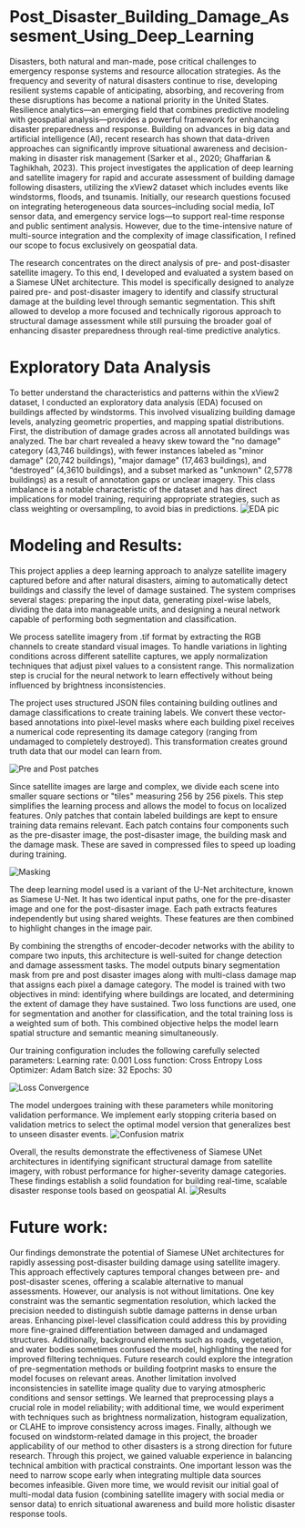 # Post_Disaster_Building_Damage_Assesment_Using_Deep_Learning
Disasters, both natural and man-made, pose critical challenges to emergency response systems and resource allocation strategies. As the frequency and severity of natural disasters continue to rise, developing resilient systems capable of anticipating, absorbing, and recovering from these disruptions has become a national priority in the United States. Resilience analytics—an emerging field that combines predictive modeling with geospatial analysis—provides a powerful framework for enhancing disaster preparedness and response. Building on advances in big data and artificial intelligence (AI), recent research has shown that data-driven approaches can significantly improve situational awareness and decision-making in disaster risk management (Sarker et al., 2020; Ghaffarian & Taghikhah, 2023). This project investigates the application of deep learning and satellite imagery for rapid and accurate assessment of building damage following disasters, utilizing the xView2 dataset which includes events like windstorms, floods, and tsunamis. Initially, our research questions focused on integrating heterogeneous data sources–including social media, IoT sensor data, and emergency service logs—to support real-time response and public sentiment analysis. However, due to the time-intensive nature of multi-source integration and the complexity of image classification, I refined our scope to focus exclusively on geospatial data.

The research concentrates on the direct analysis of pre- and post-disaster satellite imagery. To this end, I developed and evaluated a system based on a Siamese UNet architecture. This model is specifically designed to analyze paired pre- and post-disaster imagery to identify and classify structural damage at the building level through semantic segmentation. This shift allowed to develop a more focused and technically rigorous approach to structural damage assessment while still pursuing the broader goal of enhancing disaster preparedness through real-time predictive analytics.

# Exploratory Data Analysis
To better understand the characteristics and patterns within the xView2 dataset, I conducted an exploratory data analysis (EDA) focused on buildings affected by windstorms. This involved visualizing building damage levels, analyzing geometric properties, and mapping spatial distributions. First, the distribution of damage grades across all annotated buildings was analyzed. The bar chart revealed a heavy skew toward the "no damage" category (43,746 buildings), with fewer instances labeled as "minor damage" (20,742 buildings), "major damage" (17,463 buildings), and “destroyed” (4,3610 buildings), and a subset marked as "unknown" (2,5778 buildings) as a result of annotation gaps or unclear imagery. This class imbalance is a notable characteristic of the dataset and has direct implications for model training, requiring appropriate strategies, such as class weighting or oversampling, to avoid bias in predictions. 
![EDA pic](https://github.com/user-attachments/assets/6bc146f0-a0d6-4dd1-af35-c92ac98348a1)

# Modeling and Results:
This project applies a deep learning approach to analyze satellite imagery captured before and after natural disasters, aiming to automatically detect buildings and classify the level of damage sustained. The system comprises several stages: preparing the input data, generating pixel-wise labels, dividing the data into manageable units, and designing a neural network capable of performing both segmentation and classification.

We process satellite imagery from .tif format by extracting the RGB channels to create standard visual images. To handle variations in lighting conditions across different satellite captures, we apply normalization techniques that adjust pixel values to a consistent range. This normalization step is crucial for the neural network to learn effectively without being influenced by brightness inconsistencies.

The project uses structured JSON files containing building outlines and damage classifications to create training labels. We convert these vector-based annotations into pixel-level masks where each building pixel receives a numerical code representing its damage category (ranging from undamaged to completely destroyed). This transformation creates ground truth data that our model can learn from.

![Pre and Post patches](https://github.com/user-attachments/assets/8b9bd13f-b31a-4c9e-9baa-5d0719fadf46)

Since satellite images are large and complex, we divide each scene into smaller square sections or "tiles" measuring 256 by 256 pixels. This step simplifies the learning process and allows the model to focus on localized features. Only patches that contain labeled buildings are kept to ensure training data remains relevant. Each patch contains four components such as the pre-disaster image, the post-disaster image, the building mask and the damage mask. These are saved in compressed files to speed up loading during training.

![Masking](https://github.com/user-attachments/assets/64bf2f04-2f09-40b0-bb24-af3f440dfedc)

The deep learning model used is a variant of the U-Net architecture, known as Siamese U-Net. It has two identical input paths, one for the pre-disaster image and one for the post-disaster image. Each path extracts features independently but using shared weights. These features are then combined to highlight changes in the image pair.

By combining the strengths of encoder-decoder networks with the ability to compare two inputs, this architecture is well-suited for change detection and damage assessment tasks. The model outputs binary segmentation mask from pre and post disaster images along with multi-class damage map that assigns each pixel a damage category.
The model is trained with two objectives in mind: identifying where buildings are located, and determining the extent of damage they have sustained. Two loss functions are used, one for segmentation and another for classification, and the total training loss is a weighted sum of both. This combined objective helps the model learn spatial structure and semantic meaning simultaneously.

Our training configuration includes the following carefully selected parameters:
Learning rate: 0.001 
Loss function: Cross Entropy Loss 
Optimizer: Adam 
Batch size: 32 
Epochs: 30

![Loss Convergence](https://github.com/user-attachments/assets/d2366a22-02b9-4d4d-9a16-f0402f76a53b)

The model undergoes training with these parameters while monitoring validation performance. We implement early stopping criteria based on validation metrics to select the optimal model version that generalizes best to unseen disaster events.
![Confusion matrix](https://github.com/user-attachments/assets/b4064d74-1d4b-40d5-bb64-e1b1f8b01682)

Overall, the results demonstrate the effectiveness of Siamese UNet architectures in identifying significant structural damage from satellite imagery, with robust performance for higher-severity damage categories. These findings establish a solid foundation for building real-time, scalable disaster response tools based on geospatial AI.
![Results](https://github.com/user-attachments/assets/33b26270-3ce4-4709-8f1e-760ab74fe26a)

# Future work:
Our findings demonstrate the potential of Siamese UNet architectures for rapidly assessing post-disaster building damage using satellite imagery. This approach effectively captures temporal changes between pre- and post-disaster scenes, offering a scalable alternative to manual assessments. However, our analysis is not without limitations. One key constraint was the semantic segmentation resolution, which lacked the precision needed to distinguish subtle damage patterns in dense urban areas. Enhancing pixel-level classification could address this by providing more fine-grained differentiation between damaged and undamaged structures. Additionally, background elements such as roads, vegetation, and water bodies sometimes confused the model, highlighting the need for improved filtering techniques. Future research could explore the integration of pre-segmentation methods or building footprint masks to ensure the model focuses on relevant areas. Another limitation involved inconsistencies in satellite image quality due to varying atmospheric conditions and sensor settings. We learned that preprocessing plays a crucial role in model reliability; with additional time, we would experiment with techniques such as brightness normalization, histogram equalization, or CLAHE to improve consistency across images. Finally, although we focused on windstorm-related damage in this project, the broader applicability of our method to other disasters is a strong direction for future research. Through this project, we gained valuable experience in balancing technical ambition with practical constraints. One important lesson was the need to narrow scope early when integrating multiple data sources becomes infeasible. Given more time, we would revisit our initial goal of multi-modal data fusion (combining satellite imagery with social media or sensor data) to enrich situational awareness and build more holistic disaster response tools.
